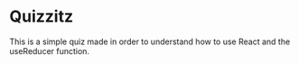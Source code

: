 # Quizzitz
 
This is a simple quiz made in order to understand how to use React and the useReducer function. 
